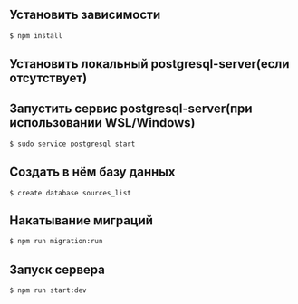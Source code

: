 ## Установить зависимости

```bash
$ npm install
```

## Установить локальный postgresql-server(если отсутствует)
## Запустить сервис postgresql-server(при использовании WSL/Windows)
```bash
$ sudo service postgresql start
```
## Создать в нём базу данных
```psql
$ create database sources_list
```
## Накатывание миграций
```bash
$ npm run migration:run
```

## Запуск сервера

```bash
$ npm run start:dev
```